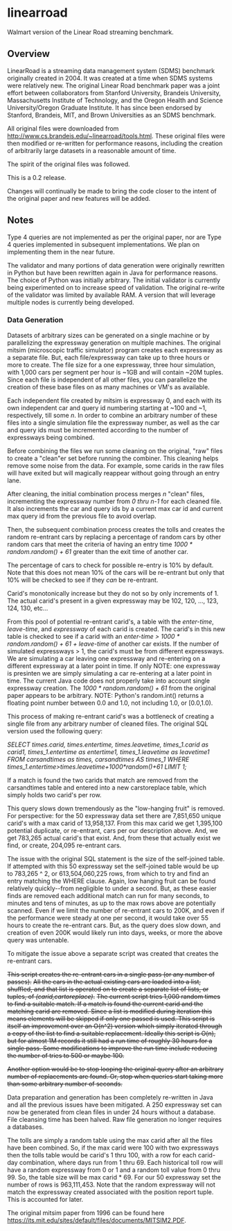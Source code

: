 # linearroad
Walmart version of the Linear Road streaming benchmark.

## Overview
LinearRoad is a streaming data management system (SDMS) benchmark originally created in 2004.
It was created at a time when SDMS systems were relatively new.
The original Linear Road benchmark paper was a joint effort between collaborators from Stanford University, Brandeis University, Massachusetts Institute of Technology, and the Oregon Health and Science University/Oregon Graduate Institute.  It has since been endorsed by Stanford, Brandeis, MIT, and Brown Universities as an SDMS benchmark.

All original files were downloaded from http://www.cs.brandeis.edu/~linearroad/tools.html.
These original files were then modified or re-written for performance reasons, including the creation of arbitrarily large datasets in a reasonable amount of time.

The spirit of the original files was followed.

This is a 0.2 release.

Changes will continually be made to bring the code closer to the intent of the original paper and new features will be added.

## Notes
Type 4 queries are not implemented as per the original paper, nor are Type 4 queries implemented in subsequent implementations.  We plan on implementing them in the near future.

The validator and many portions of data generation were originally rewritten in Python but have been rewritten again in Java for performance reasons.  The choice of Python was initially arbitrary.  The initial validator is currently being experimented on to increase speed of validation.  The original re-write of the validator was limited by available RAM.  A version that will leverage multiple nodes is currently being developed.

### Data Generation
Datasets of arbitrary sizes can be generated on a single machine or by parallelizing the expressway generation on multiple machines.  The original mitsim (microscopic traffic simulator) program creates each expressway as a separate file.  But, each file/expressway can take up to three hours or more to create.  The file size for a one expressway, three hour simulation, with 1,000 cars per segment per hour is ~1GB and will contain ~20M tuples.  Since each file is independent of all other files, you can parallelize the creation of these base files on as many machines or VM's as available.  

Each independent file created by mitsim is expressway 0, and each with its own independent car and query id numbering starting at ~100 and ~1, respectively, till some _n_.  In order to combine an arbitrary number of these files into a single simulation file the expressway number, as well as the car and query ids must be incremented according to the number of expressways being combined.

Before combining the files we run some cleaning on the original, "raw" files to create a "clean"er set before running the combiner.  This cleaning helps remove some noise from the data.  For example, some carids in the raw files will have exited but will magically reappear without going through an entry lane.

After cleaning, the initial combination process merges _n_ "clean" files, incrementing the expressway number from _0 thru n-1_ for each cleaned file.  It also increments the car and query ids by a current max car id and current max query id from the previous file to avoid overlap.

Then, the subsequent combination process creates the tolls and creates the random re-entrant cars by replacing a percentage of random cars by other random cars that meet the criteria of having an entry time _1000 * random.random() + 61_ greater than the exit time of another car.

The percentage of cars to check for possible re-entry is 10% by default.  Note that this does not mean 10% of the cars will be re-entrant but only that 10% will be checked to see if they _can_ be re-entrant.   

Carid's monotonically increase but they do not so by only increments of 1.  The actual carid's present in a given expressway may be 102, 120, ..., 123, 124, 130, etc...

From this pool of potential re-entrant carid's, a table with the _enter-time_,  _leave-time_, and  _expressway_ of each carid is created.  The carid's in this new table is checked to see if a carid with an _enter-time > 1000 * random.random() + 61 + leave-time_ of another car exists.  If the number of simulated expressways > 1, the carid's must be from different expressways.  We are simulating a car leaving one expressway and re-entering on a different expressway at a later point in time.  If only NOTE: one expressway is presinten we are simply simulating a car re-entering at a later point in time.  The current Java code does not properly take into account single expressway creation.  The _1000 * random.random() + 61_ from the original paper appears to be arbitrary.  NOTE: Python's random.int() returns a floating point number between 0.0 and 1.0, not including 1.0, or [0.0,1.0).

This process of making re-entrant carid's was a bottleneck of creating a single file from any arbitrary number of cleaned files.  The original SQL version used the following query:

_SELECT times.carid, times.entertime, times.leavetime, times_1.carid as carid1, times_1.entertime as entertime1, times_1.leavetime as leavetime1
FROM carsandtimes as times, carsandtimes AS times_1
WHERE times_1.entertime>times.leavetime+1000*random()+61
LIMIT 1;_

If a match is found the two carids that match are removed from the carsandtimes table and entered into a new carstoreplace table, which simply holds two carid's per row.

This query slows down tremendously as the "low-hanging fruit" is removed.  For perspective: for the 50 expressway data set there are 7,851,650 unique carid's with a max carid of 13,958,137.  From this max carid we get 1,395,100 potential duplicate, or re-entrant, cars per our description above.  And, we get 783,265 actual carid's that exist.  And, from these that actually exist we find, or create, 204,095 re-entrant cars.

The issue with the original SQL statement is the size of the self-joined table.  If attempted with this 50 expressway set the self-joined table would be up to 783,265 ^ 2, or 613,504,060,225 rows, from which to try and find an entry matching the WHERE clause.  Again, low hanging fruit can be found relatively quickly--from negligible to under a second.  But, as these easier finds are removed each additional match can run for many seconds, to minutes and tens of minutes, as up to the max rows above are potentially scanned.  Even if we limit the number of re-entrant cars to 200K, and even if the performance were steady at one per second, it would take over 55 hours to create the re-entrant cars.  But, as the query does slow down, and creation of even 200K would likely run into days, weeks, or more the above query was untenable.

To mitigate the issue above a separate script was created that creates the re-entrant cars.

~~This script creates the re-entrant cars in a single pass (or any number of passes).~~
~~All the cars in the actual existing cars are loaded into a list, shuffled, and that list is operated on to create a separate list of lists, or tuples, of _(carid,cartoreplace)_.~~
~~The current script tries 1,000 random times to find a suitable match.  If a match is found the current carid and the matching carid are removed.  Since a list is modified during iteration this means elements will be skipped if only one passed is used.  This script is itself an improvement over an O(n^2) version which simply iterated through a copy of the list to find a suitable replacement.  Ideally this script is O(n), but for almost 1M records it still had a run time of roughly 30 hours for a single pass.  Some modifications to improve the run time include reducing the number of tries to 500 or maybe 100.~~

~~Another option would be to stop looping the original query after an arbitrary number of replacements are found.  Or, stop when queries start taking more than some arbitrary number of seconds.~~

Data preparation and generation has been completely re-written in Java and all the previous issues have been mitigated.  A 250 expressway set can now be generated from clean files in under 24 hours without a database.  File cleansing time has been halved.  Raw file generation no longer requires a databases.

The tolls are simply a random table using the max carid after all the files have been combined.  So, if the max carid were 100 with two expressways then the tolls table would be carid's 1 thru 100, with a row for each carid-day combination, where days run from 1 thru 69.  Each historical toll row will have a random expressway from 0 or 1 and a random toll value from 0 thru 99.  So, the table size will be max carid * 69.  For our 50 expressway set the number of rows is 963,111,453.  Note that the random expressway will not match the expressway created associated with the position report tuple.  This is accounted for later.   

The original mitsim paper from 1996 can be found here https://its.mit.edu/sites/default/files/documents/MITSIM2.PDF.
